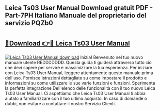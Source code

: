 ## Leica Ts03 User Manual Download gratuit PDF - Part-7PH Italiano Manuale del proprietario del servizio PQZb0

# <h2><a href="http://dffxyiq.blite.top/?on=Leica+Ts03+User+Manual">🔗Download 👉🔴 Leica Ts03 User Manual</a></h2>

[![Leica Ts03 User Manual download](https://i.imgur.com/lujVjoI.png)](http://dffxyiq.blite.top/?on=Leica+Ts03+User+Manual)
Inizia! Benvenuto nel tuo nuovo manuale utente REDDDDDDD. Questa guida ti guiderà attraverso tutto ciò che devi sapere per servire e massimizzare la tua esperienza. Per iniziare con Leica Ts03 User Manual, leggere attentamente questo manuale prima dell'uso. Fornisce istruzioni dettagliate su come impostare il prodotto e informazioni su come utilizzare le sue varie funzioni e funzioni. Sperimenta la perfetta integrazione Dell'elenco delle funzionalità con il tuo nuovo Leica Ts03 User Manual. Ci aspettiamo che Leica Ts03 User Manual ti abbia aiutato a familiarizzare con il tuo ultimo acquisto. In caso di domande o dubbi, non esitare a contattare il nostro Servizio Clienti.
